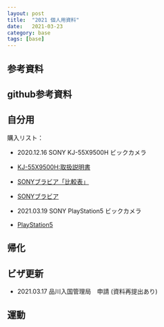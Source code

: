 ```yaml
---
layout: post
title:  "2021 個人用資料"
date:   2021-03-23
category: base
tags: [base]
---
```


## 参考資料


## github参考資料



## 自分用
購入リスト：

- 2020.12.16 SONY KJ-55X9500H ビックカメラ

- [KJ-55X9500H:取扱説明書](https://www.sony.jp/ServiceArea/impdf/manual/50146960KJ-55X9500H.html) 

- [SONYブラビア「比較表」](https://www.sony.jp/bravia/compare/) 

- [SONYブラビア](https://www.sony.jp/bravia/) 

- 2021.03.19 SONY PlayStation5 ビックカメラ

- [PlayStation5](https://www.sony.jp/playstation/ps5/) 

## 帰化

## ビザ更新

- 2021.03.17 品川入国管理局　申請
  (資料再提出あり)

## 運動

